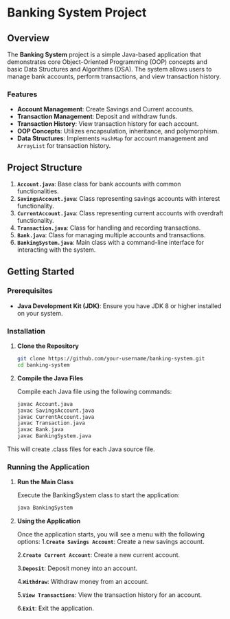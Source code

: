 # Banking System Project

## Overview

The **Banking System** project is a simple Java-based application that demonstrates core Object-Oriented Programming (OOP) concepts and basic Data Structures and Algorithms (DSA). The system allows users to manage bank accounts, perform transactions, and view transaction history.

### Features

- **Account Management**: Create Savings and Current accounts.
- **Transaction Management**: Deposit and withdraw funds.
- **Transaction History**: View transaction history for each account.
- **OOP Concepts**: Utilizes encapsulation, inheritance, and polymorphism.
- **Data Structures**: Implements `HashMap` for account management and `ArrayList` for transaction history.

## Project Structure

1. **`Account.java`**: Base class for bank accounts with common functionalities.
2. **`SavingsAccount.java`**: Class representing savings accounts with interest functionality.
3. **`CurrentAccount.java`**: Class representing current accounts with overdraft functionality.
4. **`Transaction.java`**: Class for handling and recording transactions.
5. **`Bank.java`**: Class for managing multiple accounts and transactions.
6. **`BankingSystem.java`**: Main class with a command-line interface for interacting with the system.

## Getting Started

### Prerequisites

- **Java Development Kit (JDK)**: Ensure you have JDK 8 or higher installed on your system.

### Installation

1. **Clone the Repository**

   ```sh
   git clone https://github.com/your-username/banking-system.git
   cd banking-system

2. **Compile the Java Files**
   
   Compile each Java file using the following commands:

   ```sh
   javac Account.java
   javac SavingsAccount.java
   javac CurrentAccount.java
   javac Transaction.java
   javac Bank.java
   javac BankingSystem.java

  This will create .class files for each Java source file.

### Running the Application
1. **Run the Main Class**

   Execute the BankingSystem class to start the application:
   ````sh
   java BankingSystem

2. **Using the Application**

   Once the application starts, you will see a menu with the following options:
   1.**`Create Savings Account`**: Create a new savings account.

   2.**`Create Current Account`**: Create a new current account.

   3.**`Deposit`**: Deposit money into an account.

   4.**`Withdraw`**: Withdraw money from an account.

   5.**`View Transactions`**: View the transaction history for an 
   account.

   6.**`Exit`**: Exit the application.
